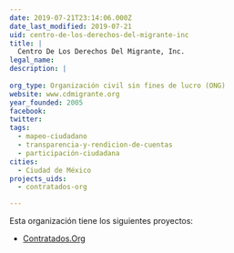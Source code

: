 ```yaml
---
date: 2019-07-21T23:14:06.000Z
date_last_modified: 2019-07-21
uid: centro-de-los-derechos-del-migrante-inc
title: |
  Centro De Los Derechos Del Migrante, Inc.
legal_name: 
description: |
  
org_type: Organización civil sin fines de lucro (ONG)
website: www.cdmigrante.org
year_founded: 2005
facebook: 
twitter: 
tags:
  - mapeo-ciudadano
  - transparencia-y-rendicion-de-cuentas
  - participación-ciudadana
cities: 
  - Ciudad de México
projects_uids:
  - contratados-org

---
```


Esta organización tiene los siguientes proyectos:

- [Contratados.Org](/proyectos/contratados-org)
